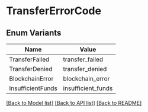 # TransferErrorCode

## Enum Variants

| Name | Value |
|---- | -----|
| TransferFailed | transfer_failed |
| TransferDenied | transfer_denied |
| BlockchainError | blockchain_error |
| InsufficientFunds | insufficient_funds |


[[Back to Model list]](../README.md#documentation-for-models) [[Back to API list]](../README.md#documentation-for-api-endpoints) [[Back to README]](../README.md)


